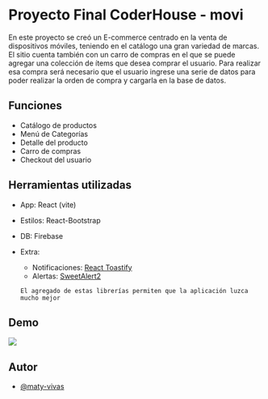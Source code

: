 
# Proyecto Final CoderHouse - movi

En este proyecto se creó un E-commerce centrado en la venta de dispositivos móviles, teniendo en el catálogo una gran variedad de marcas. El sitio cuenta también con un carro de compras en el que se puede agregar una colección de ítems que desea comprar el usuario. Para realizar esa compra será necesario que el usuario ingrese una serie de datos para poder realizar la orden de compra y cargarla en la base de datos.


## Funciones

- Catálogo de productos
- Menú de Categorías
- Detalle del producto
- Carro de compras
- Checkout del usuario


## Herramientas utilizadas

- App: React (vite)
- Estilos: React-Bootstrap
- DB: Firebase
- Extra:
    - Notificaciones: [React Toastify](https://fkhadra.github.io/react-toastify)
    - Alertas: [SweetAlert2](https://sweetalert2.github.io/)
    
    `El agregado de estas librerías permiten que la aplicación luzca mucho mejor`


## Demo

![](link)


## Autor

- [@maty-vivas](https://www.github.com/maty-vivas)

